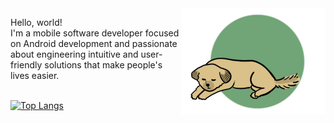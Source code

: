 <div>
    <img src="https://github.com/diaslais/diaslais/blob/main/helloworld.png" alt="Cute dog illustration" align="right"/>
</div>

Hello, world!
<br>
I'm a mobile software developer focused on Android development and passionate about engineering intuitive and user-friendly solutions that make people's lives easier.
<br><br>

[![Top Langs](https://github-readme-stats.vercel.app/api/top-langs/?username=diaslais&layout=compact&theme=gotham&bg_color=00000000&title_color=71a477&text_color=71a477)](https://github.com/diaslais)